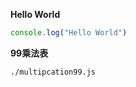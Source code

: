 **Hello World**
```javascript
console.log("Hello World")
```

**99乘法表**
```bash
./multipcation99.js
```